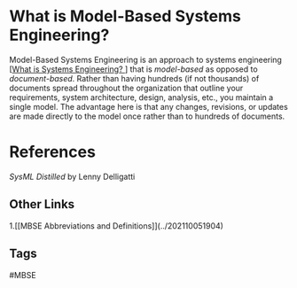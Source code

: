 # What is Model-Based Systems Engineering? 

Model-Based Systems Engineering is an approach to systems engineering [[What is Systems Engineering?  ](../202201080221)] that is *model-based* as opposed to *document-based*. Rather than having hundreds (if not thousands) of documents spread throughout the organization that outline your requirements, system architecture, design, analysis, etc., you maintain a single model. The advantage here is that any changes, revisions, or updates are made directly to the model once rather than to hundreds of documents. 

# References
*SysML Distilled* by Lenny Delligatti

## Other Links
1.[\[MBSE Abbreviations and Definitions]\](../202110051904) 

## Tags
#MBSE
